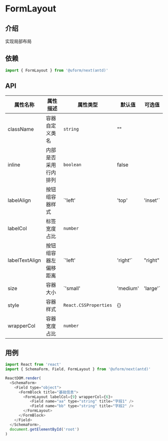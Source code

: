 # FormLayout

## 介绍

实现局部布局

## 依赖

```javascript
import { FormLayout } from '@uform/next(antd)'
```

## API

| 属性名称 | 属性描述 | 属性类型 | 默认值 | 可选值 |
| ---- | ---- | ---- | --- | --- |
| className | 容器自定义类名 | `string` | "" |  |
| inline | 内部是否采用行内排列 | `boolean` | false |  |
| labelAlign | 按钮组容器样式 | `'left'|'top'|'inset'` | | "left" | "left"/"top"/"inset" |
| labelCol | 标签宽度占比 | `number` |  |  |
| labelTextAlign | 按钮组容器左偏移距离 | `'left'|'right'` | "right" | "left"/"right" |
| size | 容器大小 | `'small'|'medium'|'large'` | medium | "small"/"medium"/"large" |
| style | 容器样式 | `React.CSSProperties` | {} |  |
| wrapperCol | 容器宽度占比 | `number` |  |  |

## 用例

```javascript
import React from 'react'
import { SchemaForm, Field, FormLayout } from '@uform/next(antd)'

ReactDOM.render(
  <SchemaForm>
    <Field type="object">
      <FormBlock title="基础信息">
        <FormLayout labelCol={9} wrapperCol={6}>
          ​ <Field name="aa" type="string" title="字段1" />
          ​ <Field name="bb" type="string" title="字段2" />
        </FormLayout>
      </FormBlock>
    </Field>
  </SchemaForm>,
  document.getElementById('root')
)
```
